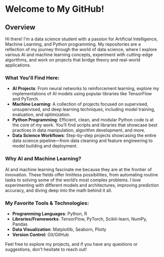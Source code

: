 # Welcome to My GitHub!

## Overview

Hi there! I'm a data science student with a passion for Artificial Intelligence, Machine Learning, and Python programming. My repositories are a reflection of my journey through the world of data science, where I explore various AI and machine learning concepts, experiment with cutting-edge algorithms, and work on projects that bridge theory and real-world applications.

### What You'll Find Here:

- **AI Projects**: From neural networks to reinforcement learning, explore my implementations of AI models using popular libraries like TensorFlow and PyTorch.
- **Machine Learning**: A collection of projects focused on supervised, unsupervised, and deep learning techniques, including model training, evaluation, and optimization.
- **Python Programming**: Efficient, clean, and modular Python code is at the core of my work. You’ll find scripts and libraries that showcase best practices in data manipulation, algorithm development, and more.
- **Data Science Workflows**: Step-by-step projects showcasing the entire data science pipeline—from data cleaning and feature engineering to model building and deployment.
  
### Why AI and Machine Learning?

AI and machine learning fascinate me because they are at the frontier of innovation. These fields offer limitless possibilities, from automating routine tasks to solving some of the world’s most complex problems. I love experimenting with different models and architectures, improving prediction accuracy, and diving deep into the math behind it all.

### My Favorite Tools & Technologies:

- **Programming Languages**: Python, R
- **Libraries/Frameworks**: TensorFlow, PyTorch, Scikit-learn, NumPy, Pandas
- **Data Visualization**: Matplotlib, Seaborn, Plotly
- **Version Control**: Git/GitHub

Feel free to explore my projects, and if you have any questions or suggestions, don’t hesitate to reach out!
